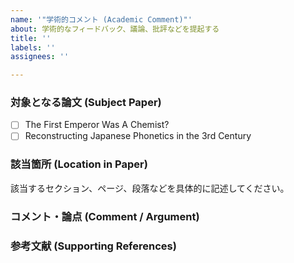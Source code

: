 ```yaml
---
name: '"学術的コメント (Academic Comment)"'
about: 学術的なフィードバック、議論、批評などを提起する
title: ''
labels: ''
assignees: ''

---
```


### 対象となる論文 (Subject Paper)
<!-- どちらの論文に関するコメントか、選択または明記してください / Please specify which paper this comment refers to. -->
- [ ] The First Emperor Was A Chemist?
- [ ] Reconstructing Japanese Phonetics in the 3rd Century

### 該当箇所 (Location in Paper)
<!-- 例: Section 3.2, p. 5, para. 2 -->
該当するセクション、ページ、段落などを具体的に記述してください。

### コメント・論点 (Comment / Argument)
<!-- あなたの学術的なコメントや議論、考察をここに記述してください / Please describe your academic comment, argument, or point of discussion here. -->

### 参考文献 (Supporting References)
<!-- もしあれば、主張を裏付ける参考文献を記載してください / If applicable, add any references to support your comment. -->
